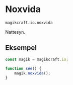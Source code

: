 
# Noxvida

`magikcraft.io.noxvida`

Nattesyn.

## Eksempel

```javascript
const magik = magikcraft.io;

function see() {
    magik.noxvida();
}
```